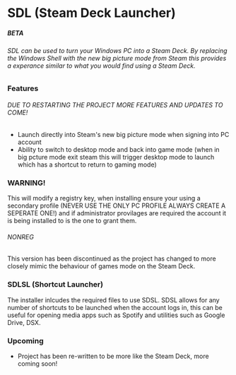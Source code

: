 # SDL (Steam Deck Launcher)
##### BETA

###### SDL can be used to turn your Windows PC into a Steam Deck. By replacing the Windows Shell with the new big picture mode from Steam this provides a experance similar to what you would find using a Steam Deck.

### Features
###### DUE TO RESTARTING THE PROJECT MORE FEATURES AND UPDATES TO COME!
- Launch directly into Steam's new big picture mode when signing into PC account
- Ability to switch to desktop mode and back into game mode (when in big pcture mode exit steam this will trigger desktop mode to launch which has a shortcut to return to gaming mode)

### WARNING!
This will modify a registry key, when installing ensure your using a secondary profile (NEVER USE THE ONLY PC PROFILE ALWAYS CREATE A SEPERATE ONE!) and if administrator provilages are required the account it is being installed to is the one to grant them.

###### NONREG
This version has been discontinued as the project has changed to more closely mimic the behaviour of games mode on the Steam Deck.

### SDLSL (Shortcut Launcher)
The installer inlcudes the required files to use SDSL. SDSL allows for any number of shortcuts to be launched when the account logs in, this can be useful for opening media apps such as Spotify and utilities such as Google Drive, DSX.

### Upcoming
- Project has been re-written to be more like the Steam Deck, more coming soon!
